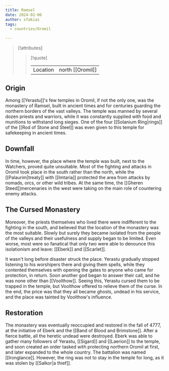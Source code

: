 ```yaml
---
title: Ramsel
date: 2024-02-06
author: sfakias
tags:
  - countries/Oromil

---
```

> [!attributes]
> 
> > [!quote]
> >
> > | | |
> > | --- | --- |
> > | Location | north [[Oromil]] |

## Origin

Among [[Yerastu]]'s few temples in Oromil, if not the only one, was the monastery of Ramsel, built in ancient times and for centuries guarding the northern borders of the vast valleys. The temple was manned by several dozen priests and warriors, while it was constantly supplied with food and munitions to withstand long sieges. One of the four [[Solanium Ring|rings]] of the [[Rod of Stone and Steel]] was even given to this temple for safekeeping in ancient times.

## Downfall

In time, however, the place where the temple was built, next to the Watchers, proved quite unsuitable. Most of the fighting and attacks in Oromil took place in the south rather than the north, while the [[Palaurim|treaty]] with [[Imtaria]] protected the area from attacks by nomads, orcs, or other wild tribes. At the same time, the [[Gheren Steed]]mercenaries in the west were taking on the main role of countering enemy attacks.

## The Cursed Monastery

Moreover, the priests themselves who lived there were indifferent to the fighting in the south, and believed that the location of the monastery was the most suitable. Slowly but surely they became isolated from the people of the valleys and their usefulness and supply began to be limited. Even worse, most were so fanatical that only two were able to denounce this isolationism and leave: [[Eberk]] and [[Scarlet]].

It wasn't long before disaster struck the place. Yerastu gradually stopped listening to his worshipers there and giving them spells, while they contented themselves with opening the gates to anyone who came for protection, in return. Soon another god began to answer their call, and he was none other than [[Voolthow]]. Seeing this, Yerastu cursed them to be trapped in the temple, but Voolthow offered to relieve them of the curse. In the end, the price was that they all became ghosts, undead in his service, and the place was tainted by Voolthow's influence.

## Restoration

The monastery was eventually reoccupied and restored in the fall of 4777, at the initiative of Eberk and the [[Band of Blood and Brimstone]]. After a fierce battle, all the heretic undead were destroyed. Eberk was able to gather many followers of Yerastu, [[Sigard]] and [[Laerion]] to the temple, and soon created an order tasked with protecting northern Oromil at first, and later expanded to the whole country. The battalion was named [[Ironglance]]. However, the ring was not to stay in the temple for long, as it was stolen by [[Salkor|a thief]].